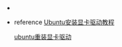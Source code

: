*   

*   reference
    [Ubuntu安装显卡驱动教程](https://blog.csdn.net/m0_37605642/article/details/119651996)

    [ubuntu重装显卡驱动](https://blog.csdn.net/tkzky001/article/details/118970885)
